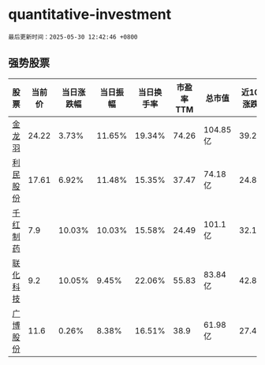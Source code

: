 # quantitative-investment

`最后更新时间：2025-05-30 12:42:46 +0800`

## 强势股票

|股票|当前价|当日涨跌幅|当日振幅|当日换手率|市盈率TTM|总市值|近10日涨跌幅|
|----|----|----|----|----|----|----|----|
|[金龙羽](https://xueqiu.com/S/SZ002882)|24.22|3.73%|11.65%|19.34%|74.26|104.85亿|39.28%|
|[利民股份](https://xueqiu.com/S/SZ002734)|17.61|6.92%|11.48%|15.35%|37.47|74.18亿|24.89%|
|[千红制药](https://xueqiu.com/S/SZ002550)|7.9|10.03%|10.03%|15.58%|24.49|101.1亿|32.11%|
|[联化科技](https://xueqiu.com/S/SZ002250)|9.2|10.05%|9.45%|22.06%|55.83|83.84亿|42.86%|
|[广博股份](https://xueqiu.com/S/SZ002103)|11.6|0.26%|8.38%|16.51%|38.9|61.98亿|27.47%|
